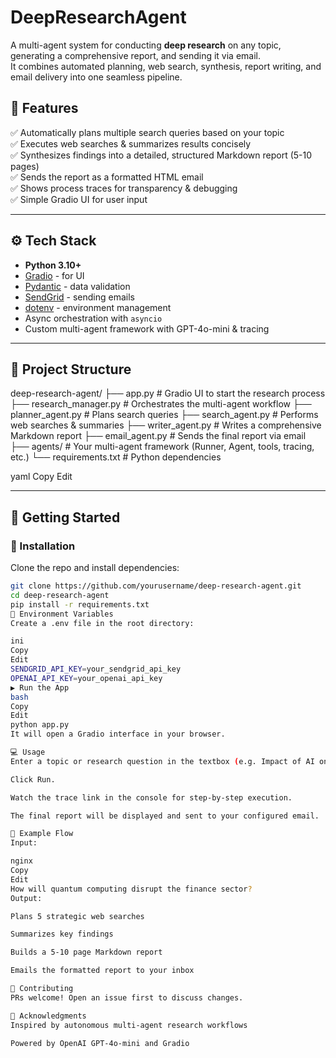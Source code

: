 # DeepResearchAgent

A multi-agent system for conducting **deep research** on any topic, generating a comprehensive report, and sending it via email.  
It combines automated planning, web search, synthesis, report writing, and email delivery into one seamless pipeline.

## 🚀 Features

✅ Automatically plans multiple search queries based on your topic  
✅ Executes web searches & summarizes results concisely  
✅ Synthesizes findings into a detailed, structured Markdown report (5-10 pages)  
✅ Sends the report as a formatted HTML email  
✅ Shows process traces for transparency & debugging  
✅ Simple Gradio UI for user input

---

## ⚙️ Tech Stack

- **Python 3.10+**
- [Gradio](https://gradio.app/) - for UI
- [Pydantic](https://docs.pydantic.dev/) - data validation
- [SendGrid](https://sendgrid.com/) - sending emails
- [dotenv](https://pypi.org/project/python-dotenv/) - environment management
- Async orchestration with `asyncio`
- Custom multi-agent framework with GPT-4o-mini & tracing

---

## 📂 Project Structure

deep-research-agent/
├── app.py # Gradio UI to start the research process
├── research_manager.py # Orchestrates the multi-agent workflow
├── planner_agent.py # Plans search queries
├── search_agent.py # Performs web searches & summaries
├── writer_agent.py # Writes a comprehensive Markdown report
├── email_agent.py # Sends the final report via email
├── agents/ # Your multi-agent framework (Runner, Agent, tools, tracing, etc.)
└── requirements.txt # Python dependencies

yaml
Copy
Edit

---

## 🚀 Getting Started

### 🔧 Installation

Clone the repo and install dependencies:

```bash
git clone https://github.com/yourusername/deep-research-agent.git
cd deep-research-agent
pip install -r requirements.txt
🔑 Environment Variables
Create a .env file in the root directory:

ini
Copy
Edit
SENDGRID_API_KEY=your_sendgrid_api_key
OPENAI_API_KEY=your_openai_api_key
▶️ Run the App
bash
Copy
Edit
python app.py
It will open a Gradio interface in your browser.

💻 Usage
Enter a topic or research question in the textbox (e.g. Impact of AI on cybersecurity).

Click Run.

Watch the trace link in the console for step-by-step execution.

The final report will be displayed and sent to your configured email.

📝 Example Flow
Input:

nginx
Copy
Edit
How will quantum computing disrupt the finance sector?
Output:

Plans 5 strategic web searches

Summarizes key findings

Builds a 5-10 page Markdown report

Emails the formatted report to your inbox

🤝 Contributing
PRs welcome! Open an issue first to discuss changes.

🌟 Acknowledgments
Inspired by autonomous multi-agent research workflows

Powered by OpenAI GPT-4o-mini and Gradio
